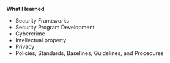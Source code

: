 **What I learned**

- Security Frameworks 
- Security Program Development
- Cybercrime
- Intellectual property 
- Privacy 
- Policies, Standards, Baselines, Guidelines, and Procedures
